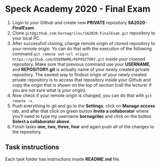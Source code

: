 # Speck Academy 2020 - Final Exam

1. Login to your Github and create new **PRIVATE** repository **SA2020-FinalExam**.
2. Clone `git@github.com:bornagrilec/SA2020-FinalExam.git` repository to your local PC.
3. After successfull cloning, change remote origin of cloned repository to your remote origin. Yo can do that with the execution of the following command `git remote set-url origin https://github.com/USERNAME/REPOSITORY.git` inside your clonned repository. Make sure that previous command use your **USERNAME**, and **REPOSITORY.git** is actually name of your newly created private repository. The easiest way to findout origin of your newly created private repository is to access that repository inside your Github and copy the origin that is shown on the top of section (call the lecturer if you are not sure what is your origin).
4. Now check if your remote origin is changed, you can do that with `git remote -v`.
5. Push everything to git and go to the **Settings**, click on **Manage access** tab, and after that click on green button **Invite a collaborator** where you'll need to type my username **bornagrilec** and click on the button **Select a collaborator above**.
6. Finish tasks **one, two, three, four** and again push all of the changes to the repository.

## Task instructions
Each task folder has instructions inside **README.md** file.


